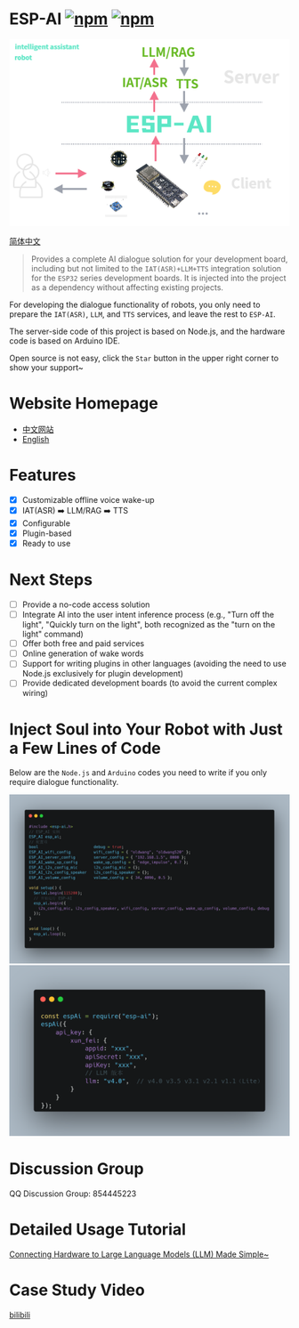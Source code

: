 

# ESP-AI [![npm](https://img.shields.io/npm/v/esp-ai.svg)](https://www.npmjs.com/package/esp-ai) [![npm](https://img.shields.io/npm/dm/esp-ai.svg?style=flat)](https://www.npmjs.com/package/esp-ai)

![logo.png](./imgs/ESP-AI.png)

<a href="./readme_zh.md">简体中文</a>

> Provides a complete AI dialogue solution for your development board, including but not limited to the `IAT(ASR)+LLM+TTS` integration solution for the `ESP32` series development boards. It is injected into the project as a dependency without affecting existing projects.

For developing the dialogue functionality of robots, you only need to prepare the `IAT(ASR)`, `LLM`, and `TTS` services, and leave the rest to `ESP-AI`.

The server-side code of this project is based on Node.js, and the hardware code is based on Arduino IDE.

Open source is not easy, click the `Star` button in the upper right corner to show your support~

# Website Homepage

- [中文网站](https://xiaomingio.top/esp-ai/)
- [English](https://xiaomingio.top/esp-ai/en)

# Features

- [x] Customizable offline voice wake-up
- [x] IAT(ASR) ➡️ LLM/RAG ➡️ TTS
- [x] Configurable
- [x] Plugin-based
- [x] Ready to use

# Next Steps

- [ ] Provide a no-code access solution
- [ ] Integrate AI into the user intent inference process (e.g., "Turn off the light", "Quickly turn on the light", both recognized as the "turn on the light" command)
- [ ] Offer both free and paid services
- [ ] Online generation of wake words
- [ ] Support for writing plugins in other languages (avoiding the need to use Node.js exclusively for plugin development)
- [ ] Provide dedicated development boards (to avoid the current complex wiring)

# Inject Soul into Your Robot with Just a Few Lines of Code

Below are the `Node.js` and `Arduino` codes you need to write if you only require dialogue functionality.

<img src="./imgs/arduino.png" />
<img src="./imgs/nodejs.png" />

# Discussion Group
QQ Discussion Group: 854445223

# Detailed Usage Tutorial
[Connecting Hardware to Large Language Models (LLM) Made Simple~](https://juejin.cn/post/7384704245495234594)

# Case Study Video
[bilibili](https://www.bilibili.com/video/BV1xS421o7hi/#reply1505985392)